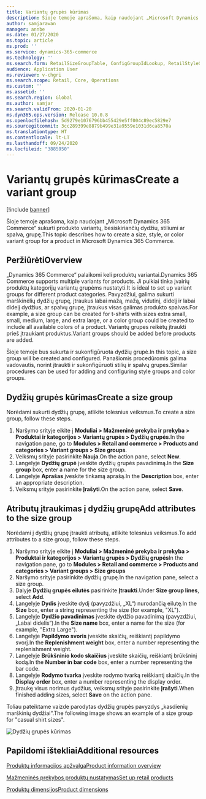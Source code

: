 ```yaml
---
title: Variantų grupės kūrimas
description: Šioje temoje aprašoma, kaip naudojant „Microsoft Dynamics 365 Commerce“ sukurti produkto variantų, besiskiriančių dydžiu, stiliumi ar spalva, grupę.
author: samjarawan
manager: annbe
ms.date: 01/27/2020
ms.topic: article
ms.prod: ''
ms.service: dynamics-365-commerce
ms.technology: ''
ms.search.form: RetailSizeGroupTable, ConfigGroupIdLookup, RetailStyleGroupTable
audience: Application User
ms.reviewer: v-chgri
ms.search.scope: Retail, Core, Operations
ms.custom: ''
ms.assetid: ''
ms.search.region: Global
ms.author: samjar
ms.search.validFrom: 2020-01-20
ms.dyn365.ops.version: Release 10.0.8
ms.openlocfilehash: 5d9279e1076796bb455429e5ff004c89ec5829e7
ms.sourcegitcommit: 3cc289399e8879b499e31a9559e1031d6ca8570a
ms.translationtype: HT
ms.contentlocale: lt-LT
ms.lasthandoff: 09/24/2020
ms.locfileid: "3885950"
---
```

# <a name="create-a-variant-group"></a><span data-ttu-id="ab127-103">Variantų grupės kūrimas</span><span class="sxs-lookup"><span data-stu-id="ab127-103">Create a variant group</span></span>


[!include [banner](includes/banner.md)]

<span data-ttu-id="ab127-104">Šioje temoje aprašoma, kaip naudojant „Microsoft Dynamics 365 Commerce“ sukurti produkto variantų, besiskiriančių dydžiu, stiliumi ar spalva, grupę.</span><span class="sxs-lookup"><span data-stu-id="ab127-104">This topic describes how to create a size, style, or color variant group for a product in Microsoft Dynamics 365 Commerce.</span></span>

## <a name="overview"></a><span data-ttu-id="ab127-105">Peržiūrėti</span><span class="sxs-lookup"><span data-stu-id="ab127-105">Overview</span></span>

<span data-ttu-id="ab127-106">„Dynamics 365 Commerce“ palaikomi keli produktų variantai.</span><span class="sxs-lookup"><span data-stu-id="ab127-106">Dynamics 365 Commerce supports multiple variants for products.</span></span> <span data-ttu-id="ab127-107">Ji puikiai tinka įvairių produktų kategorijų variantų grupėms nustatyti.</span><span class="sxs-lookup"><span data-stu-id="ab127-107">It is ideal to set up variant groups for different product categories.</span></span> <span data-ttu-id="ab127-108">Pavyzdžiui, galima sukurti marškinėlių dydžių grupę, įtraukus labai mažą, mažą, vidutinį, didelį ir labai didelį dydžius, ar spalvų grupę, įtraukus visas galimas produkto spalvas.</span><span class="sxs-lookup"><span data-stu-id="ab127-108">For example, a size group can be created for t-shirts with sizes extra small, small, medium, large, and extra large, or a color group could be created to include all available colors of a product.</span></span> <span data-ttu-id="ab127-109">Variantų grupes reikėtų įtraukti prieš įtraukiant produktus.</span><span class="sxs-lookup"><span data-stu-id="ab127-109">Variant groups should be added before products are added.</span></span>

<span data-ttu-id="ab127-110">Šioje temoje bus sukurta ir sukonfigūruota dydžių grupė.</span><span class="sxs-lookup"><span data-stu-id="ab127-110">In this topic, a size group will be created and configured.</span></span> <span data-ttu-id="ab127-111">Panašiomis procedūromis galima vadovautis, norint įtraukti ir sukonfigūruoti stilių ir spalvų grupes.</span><span class="sxs-lookup"><span data-stu-id="ab127-111">Similar procedures can be used for adding and configuring style groups and color groups.</span></span>

## <a name="create-a-size-group"></a><span data-ttu-id="ab127-112">Dydžių grupės kūrimas</span><span class="sxs-lookup"><span data-stu-id="ab127-112">Create a size group</span></span>

<span data-ttu-id="ab127-113">Norėdami sukurti dydžių grupę, atlikite tolesnius veiksmus.</span><span class="sxs-lookup"><span data-stu-id="ab127-113">To create a size group, follow these steps.</span></span>
 
1. <span data-ttu-id="ab127-114">Naršymo srityje eikite į **Moduliai \> Mažmeninė prekyba ir prekyba \> Produktai ir kategorijos \> Variantų grupės \> Dydžių grupės**.</span><span class="sxs-lookup"><span data-stu-id="ab127-114">In the navigation pane, go to **Modules \> Retail and commerce \> Products and categories \> Variant groups \> Size groups**.</span></span>
1. <span data-ttu-id="ab127-115">Veiksmų srityje pasirinkite **Nauja**.</span><span class="sxs-lookup"><span data-stu-id="ab127-115">On the action pane, select **New**.</span></span>
1. <span data-ttu-id="ab127-116">Langelyje **Dydžių grupė** įveskite dydžių grupės pavadinimą.</span><span class="sxs-lookup"><span data-stu-id="ab127-116">In the **Size group** box, enter a name for the size group.</span></span>
1. <span data-ttu-id="ab127-117">Langelyje **Aprašas** įveskite tinkamą aprašą.</span><span class="sxs-lookup"><span data-stu-id="ab127-117">In the **Description** box, enter an appropriate description.</span></span>
1. <span data-ttu-id="ab127-118">Veiksmų srityje pasirinkite **Įrašyti**.</span><span class="sxs-lookup"><span data-stu-id="ab127-118">On the action pane, select **Save**.</span></span>

## <a name="add-attributes-to-the-size-group"></a><span data-ttu-id="ab127-119">Atributų įtraukimas į dydžių grupę</span><span class="sxs-lookup"><span data-stu-id="ab127-119">Add attributes to the size group</span></span>

<span data-ttu-id="ab127-120">Norėdami į dydžių grupę įtraukti atributų, atlikite tolesnius veiksmus.</span><span class="sxs-lookup"><span data-stu-id="ab127-120">To add attributes to a size group, follow these steps.</span></span>

1. <span data-ttu-id="ab127-121">Naršymo srityje eikite į **Moduliai \> Mažmeninė prekyba ir prekyba \> Produktai ir kategorijos \> Variantų grupės \> Dydžių grupės**</span><span class="sxs-lookup"><span data-stu-id="ab127-121">In the navigation pane, go to **Modules \> Retail and commerce \> Products and categories \> Variant groups \> Size groups**</span></span>
1. <span data-ttu-id="ab127-122">Naršymo srityje pasirinkite dydžių grupę.</span><span class="sxs-lookup"><span data-stu-id="ab127-122">In the navigation pane, select a size group.</span></span>
1. <span data-ttu-id="ab127-123">Dalyje **Dydžių grupės eilutės** pasirinkite **Įtraukti**.</span><span class="sxs-lookup"><span data-stu-id="ab127-123">Under **Size group lines**, select **Add**.</span></span>
1. <span data-ttu-id="ab127-124">Langelyje **Dydis** įveskite dydį (pavyzdžiui, „XL“) nurodančią eilutę.</span><span class="sxs-lookup"><span data-stu-id="ab127-124">In the **Size** box, enter a string representing the size (for example, "XL").</span></span>
1. <span data-ttu-id="ab127-125">Langelyje **Dydžio pavadinimas** įveskite dydžio pavadinimą (pavyzdžiui, „Labai didelis“).</span><span class="sxs-lookup"><span data-stu-id="ab127-125">In the **Size name** box, enter a name for the size (for example, "Extra Large").</span></span>
1. <span data-ttu-id="ab127-126">Langelyje **Papildymo svoris** įveskite skaičių, reiškiantį papildymo svorį.</span><span class="sxs-lookup"><span data-stu-id="ab127-126">In the **Replenishment weight** box, enter a number representing the replenishment weight.</span></span>
1. <span data-ttu-id="ab127-127">Langelyje **Brūkšninio kodo skaičius** įveskite skaičių, reiškiantį brūkšninį kodą.</span><span class="sxs-lookup"><span data-stu-id="ab127-127">In the **Number in bar code** box, enter a number representing the bar code.</span></span>
1. <span data-ttu-id="ab127-128">Langelyje **Rodymo tvarka** įveskite rodymo tvarką reiškiantį skaičių.</span><span class="sxs-lookup"><span data-stu-id="ab127-128">In the **Display order** box, enter a number representing the display order.</span></span>
1. <span data-ttu-id="ab127-129">Įtraukę visus norimus dydžius, veiksmų srityje pasirinkite **Įrašyti**.</span><span class="sxs-lookup"><span data-stu-id="ab127-129">When finished adding sizes, select **Save** on the action pane.</span></span>

<span data-ttu-id="ab127-130">Toliau pateiktame vaizde parodytas dydžių grupės pavyzdys „kasdienių marškinių dydžiai“.</span><span class="sxs-lookup"><span data-stu-id="ab127-130">The following image shows an example of a size group for "casual shirt sizes".</span></span>

![Dydžių grupės kūrimas](media/create-variant-group.png)

## <a name="additional-resources"></a><span data-ttu-id="ab127-132">Papildomi ištekliai</span><span class="sxs-lookup"><span data-stu-id="ab127-132">Additional resources</span></span>

[<span data-ttu-id="ab127-133">Produktų informacijos apžvalga</span><span class="sxs-lookup"><span data-stu-id="ab127-133">Product information overview</span></span>](../supply-chain/pim/product-information.md?toc=/dynamics365/commerce/toc.json)

[<span data-ttu-id="ab127-134">Mažmeninės prekybos produktų nustatymas</span><span class="sxs-lookup"><span data-stu-id="ab127-134">Set up retail products</span></span>](set-up-retail-products.md)

[<span data-ttu-id="ab127-135">Produktų dimensijos</span><span class="sxs-lookup"><span data-stu-id="ab127-135">Product dimensions</span></span>](../supply-chain/pim/product-dimensions.md?toc=/dynamics365/commerce/toc.json)
